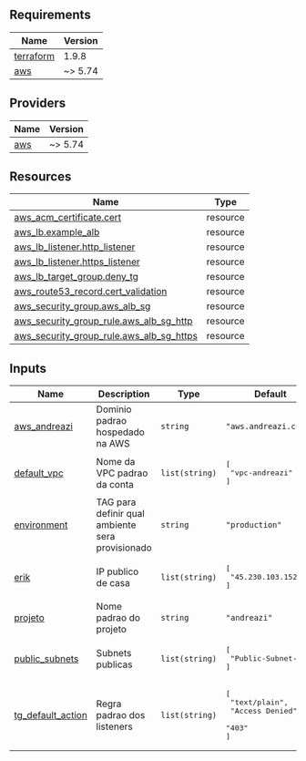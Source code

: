 <!-- BEGIN_TF_DOCS -->
## Requirements

| Name | Version |
|------|---------|
| <a name="requirement_terraform"></a> [terraform](#requirement\_terraform) | 1.9.8 |
| <a name="requirement_aws"></a> [aws](#requirement\_aws) | ~> 5.74 |

## Providers

| Name | Version |
|------|---------|
| <a name="provider_aws"></a> [aws](#provider\_aws) | ~> 5.74 |

## Resources

| Name | Type |
|------|------|
| [aws_acm_certificate.cert](https://registry.terraform.io/providers/hashicorp/aws/latest/docs/resources/acm_certificate) | resource |
| [aws_lb.example_alb](https://registry.terraform.io/providers/hashicorp/aws/latest/docs/resources/lb) | resource |
| [aws_lb_listener.http_listener](https://registry.terraform.io/providers/hashicorp/aws/latest/docs/resources/lb_listener) | resource |
| [aws_lb_listener.https_listener](https://registry.terraform.io/providers/hashicorp/aws/latest/docs/resources/lb_listener) | resource |
| [aws_lb_target_group.deny_tg](https://registry.terraform.io/providers/hashicorp/aws/latest/docs/resources/lb_target_group) | resource |
| [aws_route53_record.cert_validation](https://registry.terraform.io/providers/hashicorp/aws/latest/docs/resources/route53_record) | resource |
| [aws_security_group.aws_alb_sg](https://registry.terraform.io/providers/hashicorp/aws/latest/docs/resources/security_group) | resource |
| [aws_security_group_rule.aws_alb_sg_http](https://registry.terraform.io/providers/hashicorp/aws/latest/docs/resources/security_group_rule) | resource |
| [aws_security_group_rule.aws_alb_sg_https](https://registry.terraform.io/providers/hashicorp/aws/latest/docs/resources/security_group_rule) | resource |

## Inputs

| Name | Description | Type | Default | Required |
|------|-------------|------|---------|:--------:|
| <a name="input_aws_andreazi"></a> [aws\_andreazi](#input\_aws\_andreazi) | Dominio padrao hospedado na AWS | `string` | `"aws.andreazi.com"` | no |
| <a name="input_default_vpc"></a> [default\_vpc](#input\_default\_vpc) | Nome da VPC padrao da conta | `list(string)` | <pre>[<br/>  "vpc-andreazi"<br/>]</pre> | no |
| <a name="input_environment"></a> [environment](#input\_environment) | TAG para definir qual ambiente sera provisionado | `string` | `"production"` | no |
| <a name="input_erik"></a> [erik](#input\_erik) | IP publico de casa | `list(string)` | <pre>[<br/>  "45.230.103.152/32"<br/>]</pre> | no |
| <a name="input_projeto"></a> [projeto](#input\_projeto) | Nome padrao do projeto | `string` | `"andreazi"` | no |
| <a name="input_public_subnets"></a> [public\_subnets](#input\_public\_subnets) | Subnets publicas | `list(string)` | <pre>[<br/>  "Public-Subnet-*"<br/>]</pre> | no |
| <a name="input_tg_default_action"></a> [tg\_default\_action](#input\_tg\_default\_action) | Regra padrao dos listeners | `list(string)` | <pre>[<br/>  "text/plain",<br/>  "Access Denied",<br/>  "403"<br/>]</pre> | no |
<!-- END_TF_DOCS -->